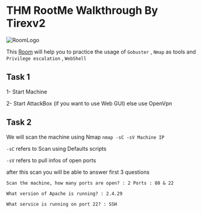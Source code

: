 # THM RootMe Walkthrough By Tirexv2
![RoomLogo](https://miro.medium.com/max/700/0*4vGBRHcDbSK82n4P.png)

This [Room](https://tryhackme.com/room/rrootme) will help you to practice the usage of `Gobuster` , `Nmap` as tools and `Privilege escalation` , `WebShell` 

## Task 1

1- Start Machine

2- Start AttackBox (if you want to use Web GUI) else use OpenVpn

## Task 2

We will scan the machine using Nmap 
`nmap -sC -sV Machine IP`

`-sC` refers to Scan using Defaults scripts

`-sV` refers to pull infos of open ports 

after this scan you will be able to answer first 3 questions 

```
Scan the machine, how many ports are open? : 2 Ports : 80 & 22

What version of Apache is running? : 2.4.29

What service is running on port 22? : SSH
```



